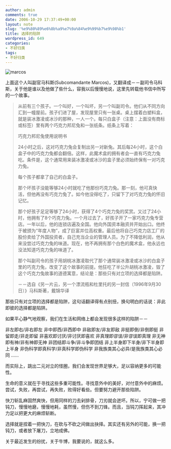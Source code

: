 ```yaml
---
author: admin
comments: true
date: 2006-10-29 17:37:49+00:00
layout: note
slug: '%e9%80%89%e6%8b%a9%e7%9a%84%e9%99%b7%e9%98%b1'
title: 选择的陷阱
wordpress_id: 649
categories:
- 不好归类
tags:
- 不好归类
---
```


![marcos](http://static.flickr.com/30/62573307_d85e1adaa7.jpg?v=0)

上面这个人叫副官马科斯(Subcomandante Marcos)，又翻译成－－副司令马科斯，关于他是谁以及他做了些什么，容我以后慢慢地说，这里先转载他书信中所写的一个故事。





<blockquote>从前有三个孩子。一个叫好，一个叫坏，另一个叫副司令。他们从不同方向汇到一幢屋前。孩子们进了屋，发现屋里只有一张桌。桌上摆着白塑料盒，就是装冰激凌或冰沙的那种，一人一个。每只白盒子（注意：上面没有商标或标签）里有两个巧克力邦尼兔和一张纸条。纸条上写着：
 
巧克力邦尼兔使用说明书
 
24小时之后，这对巧克力兔会复制出另一对新兔。其后每24小时，这个白盒子中的巧克力兔都会翻倍。这样，此魔术盒的拥有者会一直有巧克力兔吃。条件是，这个通常用来装冰激凌或冰沙的盒子里必须始终保有一对巧克力兔。
 
每个孩子都拿了自己的白盒子。
 
那个坏孩子没能等够24小时就吃了他那份巧克力兔。那一刻，他可真快活，但他再没有巧克力兔了。如今他没得吃了，只留下了对巧克力兔的怀旧记忆。
 
那个好孩子足足等够了24小时，获得了4个巧克力兔的奖赏。又过了24小时，他拥有了8个巧克力兔。一个月过去了，好孩子开了一家巧克力兔专营店。一年以后，他的连锁店遍及全国。他向外国资本融资并开始出口。他终于被颁为“年度人物”，成了巨富并位高权重。最后他将自己巧克力店工厂的股份卖给了外国投资者，自己充当企业的管理人员。为了不降低利润，他从来没尝过巧克力兔的味道。现在，他不再拥有那个白色的魔术盒，他永远也没法知道巧克力兔的味道了。
 
那个叫副司令的孩子用胡桃冰激凌取代了那个通常装冰激凌或冰沙的白盒子里的巧克力兔，改变了这个故事的前提。他狂吃了半公升胡桃冰激凌，毁了这个巧克力兔故事的道德寓意，结论是：那些只有对立项的选择都是陷阱。

－－选自《另一片云，另一个漂流瓶和杜里托的另一封信（1996年9月30日）》马科斯著，戴锦华译</blockquote>



那些只有对立项的选择都是陷阱，这句话翻译得有点别扭，换句明白的话说：非此即彼的选择都是陷阱。

如果平心静气地观察，我们在生活和网络上都会发现很多这样的陷阱－－

非左即右/非右即左
非中即西/非西即中
非敌即友/非友即敌
非挺即倒/非倒即挺
非留即走/非走即留
非喜欢即讨厌/非讨厌即喜欢
非真理即谬误/非谬误即真理
非无神即有神/非有神即无神
非团结即斗争/非斗争即团结
非上半身即下半身/非下半身即上半身
非伪科学即真科学/非真科学即伪科学
非我族类其心必异/是我族类其心必同
……

而实际上，跳出二元对立的怪圈，我们会发现世界足够大，足以容纳更多的可能性。

生命的意义就在于寻找这些多重可能性。寻找意外中的美好，对付意外中的麻烦。尝试，失败，再尝试，再失败，败得好看些。但要努力避开那些陷阱。

快刀斩乱麻固然爽快，但用同样的刀去剁排骨，刀刃就会迸坏。所以，宁可做一把钝刀，慢慢地磨，慢慢地耗，虽然慢，但伤不到刀锋。而且，当钝刀挥起来，其冲力足以把更大的麻烦斩断。

选择就是捏着一把快刀，在砍与不砍之间做出抉择。其实还有另外的可能，换一把钝刀，或者放下屠刀，立地成佛。

关于最近发生的纷扰，关于牛博，我要说的，就这么多。
